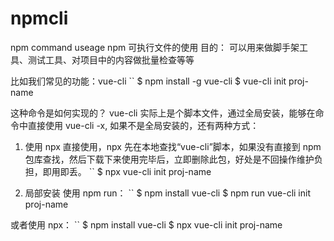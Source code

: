 # npmcli

npm command useage
npm 可执行文件的使用
目的： 可以用来做脚手架工具、测试工具、对项目中的内容做批量检查等等

比如我们常见的功能：vue-cli
``
$ npm install -g vue-cli
$ vue-cli init proj-name

这种命令是如何实现的？
vue-cli 实际上是个脚本文件，通过全局安装，能够在命令中直接使用 vue-cli -x,
如果不是全局安装的，还有两种方式：

1. 使用 npx 直接使用，npx 先在本地查找“vue-cli”脚本，如果没有直接到 npm 包库查找，然后下载下来使用完毕后，立即删除此包，好处是不回操作维护负担，即用即丢。
   ``
   \$ npx vue-cli init proj-name

2. 局部安装 使用 npm run：
   ``
   $ npm install vue-cli
$ npm run vue-cli init proj-name

或者使用 npx：
``
$ npm install vue-cli
$ npx vue-cli init proj-name
